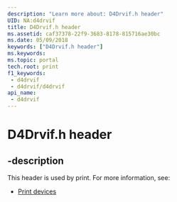 ```yaml
---
description: "Learn more about: D4Drvif.h header"
UID: NA:d4drvif
title: D4Drvif.h header
ms.assetid: caf37378-22f9-3683-8178-815716ae30bc
ms.date: 05/09/2018
keywords: ["D4Drvif.h header"]
ms.keywords: 
ms.topic: portal
tech.root: print
f1_keywords:
 - d4drvif
 - d4drvif/d4drvif
api_name:
 - d4drvif
---
```


# D4Drvif.h header


## -description

This header is used by print. For more information, see:

- [Print devices](../_print/index.md)

